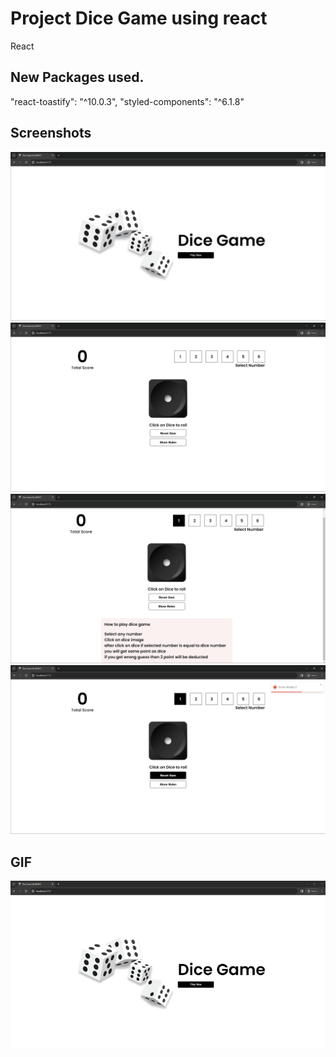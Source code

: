 # Project Dice Game using react

React

## New Packages used.

"react-toastify": "^10.0.3",
"styled-components": "^6.1.8"

## Screenshots

![Screenshot 1](screenshots/screenshot1.png)
![Screenshot 2](screenshots/screenshot2.png)
![Screenshot 2](screenshots/screenshot3.png)
![Screenshot 2](screenshots/screenshot4.png)

## GIF

![Project GIF](screenshots/project.gif)
